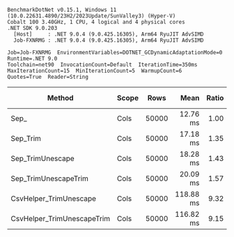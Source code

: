 ```

BenchmarkDotNet v0.15.1, Windows 11 (10.0.22631.4890/23H2/2023Update/SunValley3) (Hyper-V)
Cobalt 100 3.40GHz, 1 CPU, 4 logical and 4 physical cores
.NET SDK 9.0.203
  [Host]     : .NET 9.0.4 (9.0.425.16305), Arm64 RyuJIT AdvSIMD
  Job-FXNRMG : .NET 9.0.4 (9.0.425.16305), Arm64 RyuJIT AdvSIMD

Job=Job-FXNRMG  EnvironmentVariables=DOTNET_GCDynamicAdaptationMode=0  Runtime=.NET 9.0  
Toolchain=net90  InvocationCount=Default  IterationTime=350ms  
MaxIterationCount=15  MinIterationCount=5  WarmupCount=6  
Quotes=True  Reader=String  

```
| Method                     | Scope | Rows  | Mean      | Ratio | MB | MB/s   | ns/row | Allocated | Alloc Ratio |
|--------------------------- |------ |------ |----------:|------:|---:|-------:|-------:|----------:|------------:|
| Sep_                       | Cols  | 50000 |  12.76 ms |  1.00 | 41 | 3273.0 |  255.2 |     954 B |        1.00 |
| Sep_Trim                   | Cols  | 50000 |  17.18 ms |  1.35 | 41 | 2430.8 |  343.7 |     955 B |        1.00 |
| Sep_TrimUnescape           | Cols  | 50000 |  18.28 ms |  1.43 | 41 | 2284.9 |  365.6 |    1698 B |        1.78 |
| Sep_TrimUnescapeTrim       | Cols  | 50000 |  20.09 ms |  1.57 | 41 | 2079.4 |  401.8 |     977 B |        1.02 |
| CsvHelper_TrimUnescape     | Cols  | 50000 | 118.88 ms |  9.32 | 41 |  351.4 | 2377.6 |  462286 B |      484.58 |
| CsvHelper_TrimUnescapeTrim | Cols  | 50000 | 116.82 ms |  9.15 | 41 |  357.5 | 2336.5 |  459642 B |      481.81 |
